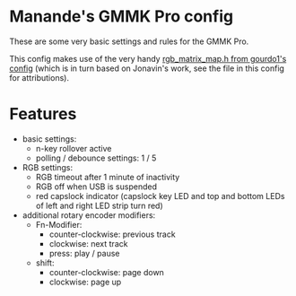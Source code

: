 # Manande's GMMK Pro config

These are some very basic settings and rules for the GMMK Pro.

This config makes use of the very handy [rgb_matrix_map.h from gourdo1's config](https://github.com/qmk/qmk_firmware/blob/master/keyboards/gmmk/pro/rev1/iso/keymaps/gourdo1/rgb_matrix_map.h) (which is in turn based on Jonavin's work, see the file in this config for attributions).

# Features

* basic settings:
    * n-key rollover active
    * polling / debounce settings: 1 / 5
* RGB settings:
    * RGB timeout after 1 minute of inactivity
    * RGB off when USB is suspended
    * red capslock indicator (capslock key LED and top and bottom LEDs of left and right LED strip turn red)
* additional rotary encoder modifiers:
    * Fn-Modifier:
        * counter-clockwise: previous track
        * clockwise: next track
        * press: play / pause
    * shift:
        * counter-clockwise: page down
        * clockwise: page up